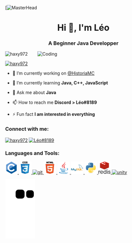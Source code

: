 [![MasterHead](https://mir-s3-cdn-cf.behance.net/project_modules/fs/79731568097599.5b50bca477735.jpg)
<h1 align="center">Hi 👋, I'm Léo</h1>
<h3 align="center">A Beginner Java Developper</h3>
<img align="right" alt="Coding" width="400" src="![image](https://user-images.githubusercontent.com/49564283/205447370-dbce0d76-3a8b-4284-9fcb-f6bd7b42b6f3.png)
">

<p align="left"> <img src="https://komarev.com/ghpvc/?username=haxy972&label=Profile%20views&color=0e75b6&style=flat" alt="haxy972" /> </p>

<p align="left"> <a href="https://twitter.com/haxy972" target="blank"><img src="https://img.shields.io/twitter/follow/haxy972?logo=twitter&style=for-the-badge" alt="haxy972" /></a> </p>

- 🔭 I’m currently working on [@HistoriaMC](https://github.com/HistoriaMCNetwork)

- 🌱 I’m currently learning **Java, C++, JavaScript**

- 💬 Ask me about **Java**

- 📫 How to reach me **Discord > Léo#8189**

- ⚡ Fun fact **I am interested in everything**

<h3 align="left">Connect with me:</h3>
<p align="left">
<a href="https://twitter.com/haxy972" target="blank"><img align="center" src="https://raw.githubusercontent.com/rahuldkjain/github-profile-readme-generator/master/src/images/icons/Social/twitter.svg" alt="haxy972" height="30" width="40" /></a>
<a href="https://discord.gg/Léo#8189" target="blank"><img align="center" src="https://raw.githubusercontent.com/rahuldkjain/github-profile-readme-generator/master/src/images/icons/Social/discord.svg" alt="Léo#8189" height="30" width="40" /></a>
</p>

<h3 align="left">Languages and Tools:</h3>
<p align="left"> <a href="https://www.cprogramming.com/" target="_blank" rel="noreferrer"> <img src="https://raw.githubusercontent.com/devicons/devicon/master/icons/c/c-original.svg" alt="c" width="40" height="40"/> </a> <a href="https://www.w3schools.com/css/" target="_blank" rel="noreferrer"> <img src="https://raw.githubusercontent.com/devicons/devicon/master/icons/css3/css3-original-wordmark.svg" alt="css3" width="40" height="40"/> </a> <a href="https://git-scm.com/" target="_blank" rel="noreferrer"> <img src="https://www.vectorlogo.zone/logos/git-scm/git-scm-icon.svg" alt="git" width="40" height="40"/> </a> <a href="https://www.w3.org/html/" target="_blank" rel="noreferrer"> <img src="https://raw.githubusercontent.com/devicons/devicon/master/icons/html5/html5-original-wordmark.svg" alt="html5" width="40" height="40"/> </a> <a href="https://www.java.com" target="_blank" rel="noreferrer"> <img src="https://raw.githubusercontent.com/devicons/devicon/master/icons/java/java-original.svg" alt="java" width="40" height="40"/> </a> <a href="https://www.mysql.com/" target="_blank" rel="noreferrer"> <img src="https://raw.githubusercontent.com/devicons/devicon/master/icons/mysql/mysql-original-wordmark.svg" alt="mysql" width="40" height="40"/> </a> <a href="https://www.python.org" target="_blank" rel="noreferrer"> <img src="https://raw.githubusercontent.com/devicons/devicon/master/icons/python/python-original.svg" alt="python" width="40" height="40"/> </a> <a href="https://redis.io" target="_blank" rel="noreferrer"> <img src="https://raw.githubusercontent.com/devicons/devicon/master/icons/redis/redis-original-wordmark.svg" alt="redis" width="40" height="40"/> </a> <a href="https://unity.com/" target="_blank" rel="noreferrer"> <img src="https://www.vectorlogo.zone/logos/unity3d/unity3d-icon.svg" alt="unity" width="40" height="40"/> </a> </p>



![Haxy's GitHub stats](https://github.com/rafaballerini/rafaballerini/blob/output/github-contribution-grid-snake.svg)
